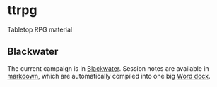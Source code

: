 # ttrpg
Tabletop RPG material

## Blackwater

The current campaign is in [Blackwater](./blackwater).
Session notes are available in [markdown](./blackwater/sessions), which are automatically compiled into one big [Word docx](https://github.com/rickosborne/ttrpg/releases).
